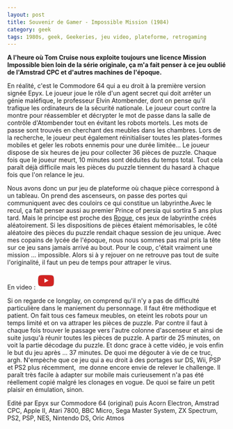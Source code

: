 ```yaml
---
layout: post
title: Souvenir de Gamer - Impossible Mission (1984)
category: geek
tags: 1980s, geek, Geekeries, jeu video, plateforme, retrogaming
---
```

**A l'heure où Tom Cruise nous exploite toujours une licence Mission Impossible bien loin de la série originale, ça m'a fait penser à ce jeu oublié de l'Amstrad CPC et d'autres machines de l'époque.**

En réalité, c'est le Commodore 64 qui a eu droit à la première version signée Epyx. Le joueur joue le rôle d'un agent secret qui doit arrêter un génie maléfique, le professeur Elvin Atombender, dont on pense qu'il trafique les ordinateurs de la sécurité nationale. Le joueur court contre la montre pour réassembler et décrypter le mot de passe dans la salle de contrôle d'Atombender tout en évitant les robots mortels. Les mots de passe sont trouvés en cherchant des meubles dans les chambres. Lors de la recherche, le joueur peut également réinitialiser toutes les plates-formes mobiles et geler les robots ennemis pour une durée limitée... Le joueur dispose de six heures de jeu pour collecter 36 pièces de puzzle. Chaque fois que le joueur meurt, 10 minutes sont déduites du temps total. Tout cela paraît déjà difficile mais les pièces du puzzle tiennent du hasard à chaque fois que l'on relance le jeu.

Nous avons donc un pur jeu de plateforme où chaque pièce correspond à un tableau. On prend des ascenseurs, on passe des portes qui communiquent avec des couloirs ce qui constitue un labyrinthe.Avec le recul, ça fait penser aussi au premier Prince of persia qui sortira 5 ans plus tard. Mais le principe est proche des <a href="https://en.wikipedia.org/wiki/Rogue_(video_game)">Rogue</a>, ces jeux de labyrinthe créés aléatoirement. Si les dispositions de pièces étaient mémorisables, le côté aléatoire des pièces du puzzle rendait chaque session de jeu unique. Avec mes copains de lycée de l'époque, nous nous sommes pas mal pris la tête sur ce jeu sans jamais arrivé au bout. Pour le coup, c'était vraiment une mission ... impossible. Alors si à y rejouer on ne retrouve pas tout de suite l'originalité, il faut un peu de temps pour attraper le virus.

En video : [![video](/images/youtube.png)](https://www.youtube.com/watch?v=fyaKTCoK5u8)

Si on regarde ce longplay, on comprend qu'il n'y a pas de difficulté particulière dans le maniement du personnage. Il faut être méthodique et patient. On fait tous ces fameux meubles, on eteint les robots pour un temps limité et on va attraper les pièces de puzzle. Par contre il faut à chaque fois trouver le passage vers l'autre colonne d'ascenseur et ainsi de suite jusqu'à réunir toutes les pièces de puzzle. A partir de 25 minutes, on voit la partie décodage du puzzle. Et donc grace à cette vidéo, je vois enfin le but du jeu après ... 37 minutes. De quoi me dégouter à vie de ce truc, argh. N'empèche que ce jeu qui a eu droit à des portages sur DS, Wii, PSP et PS2 plus récemment,  me donne encore envie de relever le challenge. Il paraît très facile à adapter sur mobile mais curieusement n'a pas été réellement copié malgré les clonages en vogue. De quoi se faire un petit plaisir en émulation, sinon.

Edité par Epyx sur Commodore 64 (original) puis Acorn Electron, Amstrad CPC, Apple II, Atari 7800, BBC Micro, Sega Master System, ZX Spectrum, PS2, PSP, NES, Nintendo DS, Oric Atmos
